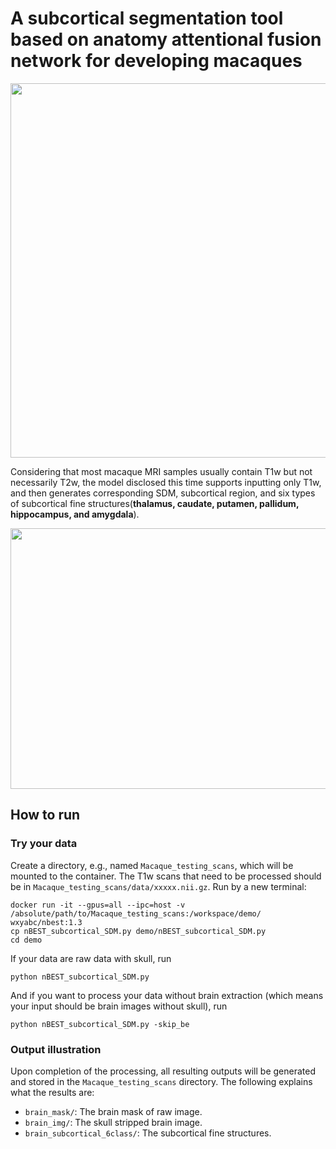 # A subcortical segmentation tool based on anatomy attentional fusion network for developing macaques

<div align=center><img width="614" height="599" src="https://github.com/TaoZhong11/nBEST/blob/main/Subcortical_SDM/SDM_overview.png"/></div>


Considering that most macaque MRI samples usually contain T1w but not necessarily T2w, the model disclosed this time supports inputting only T1w, and then generates corresponding SDM, subcortical region, and six types of subcortical fine structures(**thalamus, caudate, putamen, pallidum, hippocampus, and amygdala**).

<div align=center><img width="820" height="417" src="https://github.com/TaoZhong11/nBEST/blob/main/visual_result.png"/></div>


## How to run

### Try your data ###
Create a directory, e.g., named ```Macaque_testing_scans```, which will be mounted to the container. The T1w scans that need to be processed should be in ```Macaque_testing_scans/data/xxxxx.nii.gz```. 
Run by a new terminal:
```
docker run -it --gpus=all --ipc=host -v /absolute/path/to/Macaque_testing_scans:/workspace/demo/  wxyabc/nbest:1.3
cp nBEST_subcortical_SDM.py demo/nBEST_subcortical_SDM.py
cd demo
```
If your data are raw data with skull, run
```
python nBEST_subcortical_SDM.py
```
And if you want to process your data without brain extraction (which means your input should be brain images without skull),  run
```
python nBEST_subcortical_SDM.py -skip_be
```

### Output illustration ###
Upon completion of the processing, all resulting outputs will be generated and stored in the ```Macaque_testing_scans``` directory. The following explains what the results are: 
* ```brain_mask/```: The brain mask of raw image.
* ```brain_img/```: The skull stripped brain image.
*  ```brain_subcortical_6class/```:	The subcortical fine structures.
